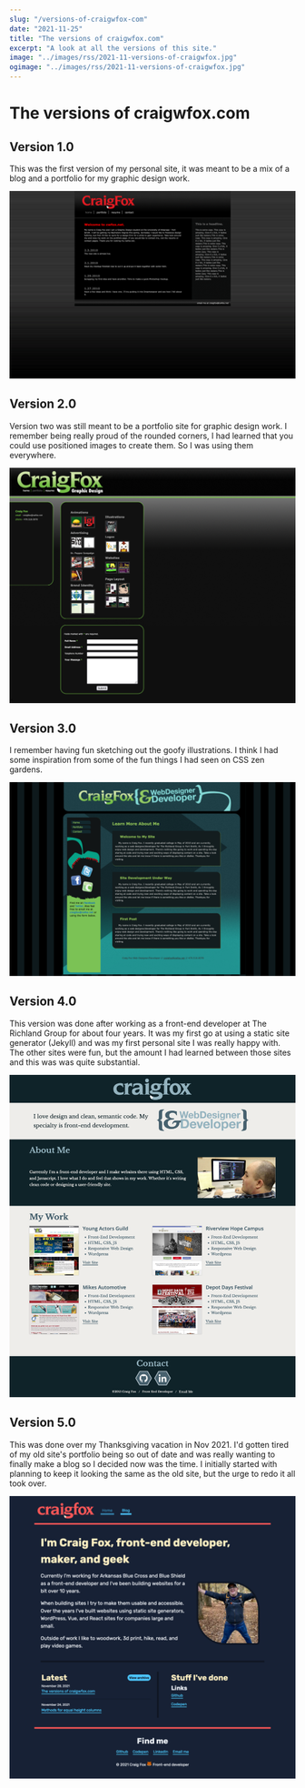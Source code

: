 ```yaml
---
slug: "/versions-of-craigwfox-com"
date: "2021-11-25"
title: "The versions of craigwfox.com"
excerpt: "A look at all the versions of this site."
image: "../images/rss/2021-11-versions-of-craigwfox.jpg"
ogimage: "../images/rss/2021-11-versions-of-craigwfox.jpg"
---
```


# The versions of craigwfox.com

## Version 1.0

This was the first version of my personal site, it was meant to be a mix of a blog and a portfolio for my graphic design work.

![Screen capture of craigwfox.com version 1](../images/posts/2021-11/versions-of-craigwfox/version-1.png)

## Version 2.0

Version two was still meant to be a portfolio site for graphic design work. I remember being really proud of the rounded corners, I had learned that you could use positioned images to create them. So I was using them everywhere.

![Screen capture of craigwfox.com version 2](../images/posts/2021-11/versions-of-craigwfox/version-2.png)

## Version 3.0

I remember having fun sketching out the goofy illustrations. I think I had some inspiration from some of the fun things I had seen on CSS zen gardens.

![Screen capture of craigwfox.com version 3](../images/posts/2021-11/versions-of-craigwfox/version-3.png)

## Version 4.0

This version was done after working as a front-end developer at The Richland Group for about four years. It was my first go at using a static site generator (Jekyll) and was my first personal site I was really happy with. The other sites were fun, but the amount I had learned between those sites and this was was quite substantial.

![Screen capture of craigwfox.com version 4](../images/posts/2021-11/versions-of-craigwfox/version-4.png)

## Version 5.0

This was done over my Thanksgiving vacation in Nov 2021. I'd gotten tired of my old site's portfolio being so out of date and was really wanting to finally make a blog so I decided now was the time. I initially started with planning to keep it looking the same as the old site, but the urge to redo it all took over.

![Screen capture of craigwfox.com version 5](../images/posts/2021-11/versions-of-craigwfox/version-5.png)
